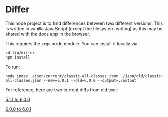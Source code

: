 Differ
===

This node project is to find differences between two different versions. This is
written in vanilla JavaScript (except the filesystem writing) as this may be
shared with the docs app in the browser.

This requires the `argv` node module. You can install it locally via:

    cd lib/differ
    npm install

To run:

    node index ./json/current/classic-all-classes.json ./json/old/classic-all-classes.json --new=6.0.1 --old=6.0.0 --output=./output

For reference, here are two current diffs from old tool:

[5.1.1 to 6.0.0](https://github.com/sencha/sencha-documentation/blob/master/markdown/src/main/markdown/extjs/6.0/api_diffs/600_classic_diff.md)

[6.0.0 to 6.0.1](https://github.com/sencha/sencha-documentation/blob/master/markdown/src/main/markdown/extjs/6.0/api_diffs/601_classic_diff.md)
